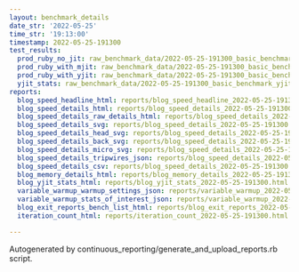 ```yaml
---
layout: benchmark_details
date_str: '2022-05-25'
time_str: '19:13:00'
timestamp: 2022-05-25-191300
test_results:
  prod_ruby_no_jit: raw_benchmark_data/2022-05-25-191300_basic_benchmark_prod_ruby_no_jit.json
  prod_ruby_with_mjit: raw_benchmark_data/2022-05-25-191300_basic_benchmark_prod_ruby_with_mjit.json
  prod_ruby_with_yjit: raw_benchmark_data/2022-05-25-191300_basic_benchmark_prod_ruby_with_yjit.json
  yjit_stats: raw_benchmark_data/2022-05-25-191300_basic_benchmark_yjit_stats.json
reports:
  blog_speed_headline_html: reports/blog_speed_headline_2022-05-25-191300.html
  blog_speed_details_html: reports/blog_speed_details_2022-05-25-191300.html
  blog_speed_details_raw_details_html: reports/blog_speed_details_2022-05-25-191300.raw_details.html
  blog_speed_details_svg: reports/blog_speed_details_2022-05-25-191300.svg
  blog_speed_details_head_svg: reports/blog_speed_details_2022-05-25-191300.head.svg
  blog_speed_details_back_svg: reports/blog_speed_details_2022-05-25-191300.back.svg
  blog_speed_details_micro_svg: reports/blog_speed_details_2022-05-25-191300.micro.svg
  blog_speed_details_tripwires_json: reports/blog_speed_details_2022-05-25-191300.tripwires.json
  blog_speed_details_csv: reports/blog_speed_details_2022-05-25-191300.csv
  blog_memory_details_html: reports/blog_memory_details_2022-05-25-191300.html
  blog_yjit_stats_html: reports/blog_yjit_stats_2022-05-25-191300.html
  variable_warmup_warmup_settings_json: reports/variable_warmup_2022-05-25-191300.warmup_settings.json
  variable_warmup_stats_of_interest_json: reports/variable_warmup_2022-05-25-191300.stats_of_interest.json
  blog_exit_reports_bench_list_html: reports/blog_exit_reports_2022-05-25-191300.bench_list.html
  iteration_count_html: reports/iteration_count_2022-05-25-191300.html

---
```

Autogenerated by continuous_reporting/generate_and_upload_reports.rb script.
